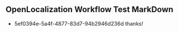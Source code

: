 ## OpenLocalization Workflow Test MarkDown
* 5ef0394e-5a4f-4877-83d7-94b2946d236d thanks!

<!--HONumber=Aug16_HO4-->


